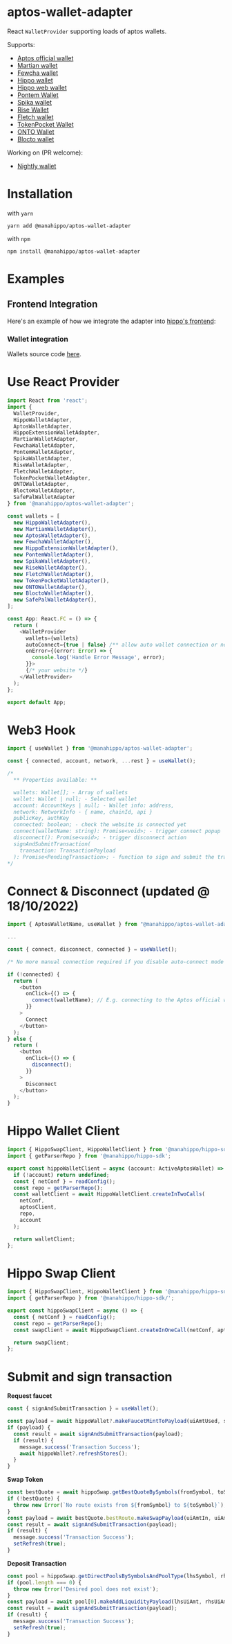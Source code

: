 # aptos-wallet-adapter

React `WalletProvider` supporting loads of aptos wallets.

Supports:

- [Aptos official wallet](https://github.com/aptos-labs/aptos-core/releases/tag/wallet-v0.1.1)
- [Martian wallet](https://martianwallet.xyz/)
- [Fewcha wallet](https://fewcha.app/)
- [Hippo wallet](https://github.com/hippospace/hippo-wallet)
- [Hippo web wallet](https://hippo-wallet-test.web.app/)
- [Pontem Wallet](https://pontem.network/pontem-wallet)
- [Spika wallet](https://spika.app)
- [Rise Wallet](https://risewallet.io/)
- [Fletch wallet](http://fletchwallet.io/)
- [TokenPocket Wallet](https://tokenpocket.pro)
- [ONTO Wallet](https://onto.app)
- [Blocto wallet](https://portto.com/download)

Working on (PR welcome):

- [Nightly wallet](https://chrome.google.com/webstore/detail/nightly/injggoambcadlfkkjcgdfbejanmgfgfm/related?hl=en&authuser=0)

# Installation

with `yarn`

```
yarn add @manahippo/aptos-wallet-adapter
```

with `npm`

```
npm install @manahippo/aptos-wallet-adapter
```

# Examples

## **Frontend Integration**

Here's an example of how we integrate the adapter into [hippo's frontend](https://github.com/hippospace/hippo-frontend/blob/main/src/Providers.tsx):

### **Wallet integration**

Wallets source code [here](https://github.com/hippospace/aptos-wallet-adapter/tree/main/src/WalletAdatpers).

# Use React Provider

```typescript
import React from 'react';
import {
  WalletProvider,
  HippoWalletAdapter,
  AptosWalletAdapter,
  HippoExtensionWalletAdapter,
  MartianWalletAdapter,
  FewchaWalletAdapter,
  PontemWalletAdapter,
  SpikaWalletAdapter,
  RiseWalletAdapter,
  FletchWalletAdapter,
  TokenPocketWalletAdapter,
  ONTOWalletAdapter,
  BloctoWalletAdapter,
  SafePalWalletAdapter
} from '@manahippo/aptos-wallet-adapter';

const wallets = [
  new HippoWalletAdapter(),
  new MartianWalletAdapter(),
  new AptosWalletAdapter(),
  new FewchaWalletAdapter(),
  new HippoExtensionWalletAdapter(),
  new PontemWalletAdapter(),
  new SpikaWalletAdapter(),
  new RiseWalletAdapter(),
  new FletchWalletAdapter(),
  new TokenPocketWalletAdapter(),
  new ONTOWalletAdapter(),
  new BloctoWalletAdapter(),
  new SafePalWalletAdapter(),
];

const App: React.FC = () => {
  return (
    <WalletProvider
      wallets={wallets}
      autoConnect={true | false} /** allow auto wallet connection or not **/
      onError={(error: Error) => {
        console.log('Handle Error Message', error);
      }}>
      {/* your website */}
    </WalletProvider>
  );
};

export default App;
```

# Web3 Hook

```typescript
import { useWallet } from '@manahippo/aptos-wallet-adapter';

const { connected, account, network, ...rest } = useWallet();

/*
  ** Properties available: **

  wallets: Wallet[]; - Array of wallets
  wallet: Wallet | null; - Selected wallet
  account: AccountKeys | null; - Wallet info: address, 
  network: NetworkInfo - { name, chainId, api }
  publicKey, authKey
  connected: boolean; - check the website is connected yet
  connect(walletName: string): Promise<void>; - trigger connect popup
  disconnect(): Promise<void>; - trigger disconnect action
  signAndSubmitTransaction(
    transaction: TransactionPayload
  ): Promise<PendingTransaction>; - function to sign and submit the transaction to chain
*/
```

# Connect & Disconnect (updated @ 18/10/2022)

```typescript
import { AptosWalletName, useWallet } from "@manahippo/aptos-wallet-adapter"

...

const { connect, disconnect, connected } = useWallet();

/* No more manual connection required if you disable auto-connect mode while the previous select + connect will still work */

if (!connected) {
  return (
    <button
      onClick={() => {
        connect(walletName); // E.g. connecting to the Aptos official wallet
      }}
    >
      Connect
    </button>
  );
} else {
  return (
    <button
      onClick={() => {
        disconnect();
      }}
    >
      Disconnect
    </button>
  );
}
```

# Hippo Wallet Client

```typescript
import { HippoSwapClient, HippoWalletClient } from '@manahippo/hippo-sdk';
import { getParserRepo } from '@manahippo/hippo-sdk';

export const hippoWalletClient = async (account: ActiveAptosWallet) => {
  if (!account) return undefined;
  const { netConf } = readConfig();
  const repo = getParserRepo();
  const walletClient = await HippoWalletClient.createInTwoCalls(
    netConf,
    aptosClient,
    repo,
    account
  );

  return walletClient;
};
```

# Hippo Swap Client

```typescript
import { HippoSwapClient, HippoWalletClient } from '@manahippo/hippo-sdk';
import { getParserRepo } from '@manahippo/hippo-sdk/';

export const hippoSwapClient = async () => {
  const { netConf } = readConfig();
  const repo = getParserRepo();
  const swapClient = await HippoSwapClient.createInOneCall(netConf, aptosClient, repo);

  return swapClient;
};
```

# Submit and sign transaction

**Request faucet**

```typescript
const { signAndSubmitTransaction } = useWallet();

const payload = await hippoWallet?.makeFaucetMintToPayload(uiAmtUsed, symbol);
if (payload) {
  const result = await signAndSubmitTransaction(payload);
  if (result) {
    message.success('Transaction Success');
    await hippoWallet?.refreshStores();
  }
}
```

**Swap Token**

```typescript
const bestQuote = await hippoSwap.getBestQuoteBySymbols(fromSymbol, toSymbol, uiAmtIn, 3);
if (!bestQuote) {
  throw new Error(`No route exists from ${fromSymbol} to ${toSymbol}`);
}
const payload = await bestQuote.bestRoute.makeSwapPayload(uiAmtIn, uiAmtOutMin);
const result = await signAndSubmitTransaction(payload);
if (result) {
  message.success('Transaction Success');
  setRefresh(true);
}
```

**Deposit Transaction**

```typescript
const pool = hippoSwap.getDirectPoolsBySymbolsAndPoolType(lhsSymbol, rhsSymbol, poolType);
if (pool.length === 0) {
  throw new Error('Desired pool does not exist');
}
const payload = await pool[0].makeAddLiquidityPayload(lhsUiAmt, rhsUiAmt);
const result = await signAndSubmitTransaction(payload);
if (result) {
  message.success('Transaction Success');
  setRefresh(true);
}
```

